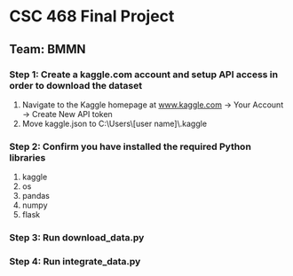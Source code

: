 # CSC 468 Final Project
## Team: BMMN

### Step 1: Create a kaggle.com account and setup API access in order to download the dataset
1. Navigate to the Kaggle homepage at www.kaggle.com -> Your Account -> Create New API token
2. Move kaggle.json to C:\Users\\[user name]\\.kaggle

### Step 2: Confirm you have installed the required Python libraries
1. kaggle
2. os
3. pandas
4. numpy
5. flask

### Step 3: Run download_data.py

### Step 4: Run integrate_data.py

